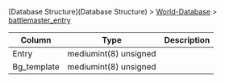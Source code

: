[Database Structure](Database Structure) > [World-Database](World-Database) > [battlemaster_entry](battlemaster_entry)

Column | Type | Description
--- | --- | ---
Entry | mediumint(8) unsigned | 
Bg_template | mediumint(8) unsigned | 
